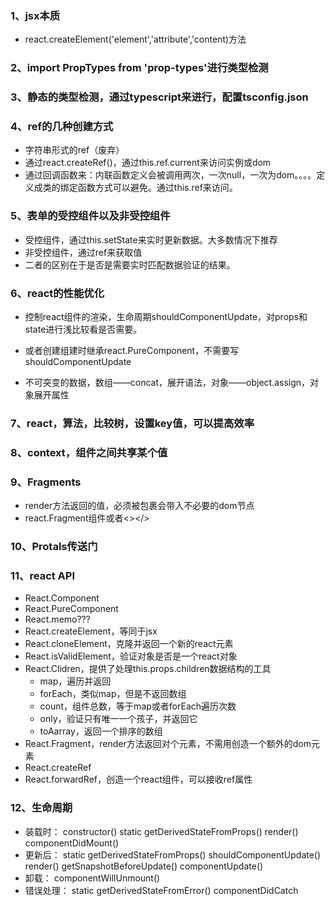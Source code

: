 ### 1、jsx本质
* react.createElement('element','attribute','content)方法

### 2、import PropTypes from 'prop-types'进行类型检测

### 3、静态的类型检测，通过typescript来进行，配置tsconfig.json

### 4、ref的几种创建方式
* 字符串形式的ref（废弃）
* 通过react.createRef()，通过this.ref.current来访问实例或dom
* 通过回调函数来：内联函数定义会被调用两次，一次null，一次为dom。。。。定义成类的绑定函数方式可以避免。通过this.ref来访问。

### 5、表单的受控组件以及非受控组件
* 受控组件，通过this.setState来实时更新数据。大多数情况下推荐
* 非受控组件，通过ref来获取值
* 二者的区别在于是否是需要实时匹配数据验证的结果。

### 6、react的性能优化
* 控制react组件的渲染，生命周期shouldComponentUpdate，对props和state进行浅比较看是否需要。
* 或者创建组建时继承react.PureComponent，不需要写shouldComponentUpdate

* 不可突变的数据，数组——concat，展开语法，对象——object.assign，对象展开属性

### 7、react，算法，比较树，设置key值，可以提高效率

### 8、context，组件之间共享某个值

### 9、Fragments
* render方法返回的值，必须被包裹会带入不必要的dom节点
* react.Fragment组件或者<></>

### 10、Protals传送门

### 11、react API
  * React.Component
  * React.PureComponent
  * React.memo???
  * React.createElement，等同于jsx
  * React.cloneElement，克隆并返回一个新的react元素
  * React.isValidElement，验证对象是否是一个react对象
  * React.Clidren，提供了处理this.props.children数据结构的工具
    * map，遍历并返回
    * forEach，类似map，但是不返回数组
    * count，组件总数，等于map或者forEach遍历次数
    * only，验证只有唯一一个孩子，并返回它
    * toAarray，返回一个排序的数组
  * React.Fragment，render方法返回对个元素，不需用创造一个额外的dom元素
  * React.createRef
  * React.forwardRef，创造一个react组件，可以接收ref属性

### 12、生命周期
  * 装载时：
    constructor()
    static getDerivedStateFromProps()
    render()
    componentDidMount()
  * 更新后：
    static getDerivedStateFromProps()
    shouldComponentUpdate()
    render()
    getSnapshotBeforeUpdate()
    componentUpdate()
  * 卸载：
    componentWillUnmount()
  * 错误处理：
    static getDerivedStateFromError()
    componentDidCatch